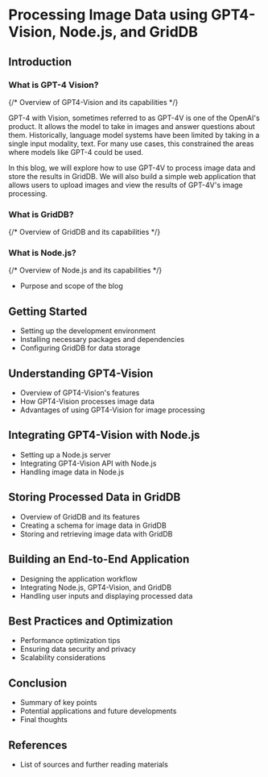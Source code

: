 # Processing Image Data using GPT4-Vision, Node.js, and GridDB

## Introduction

### What is GPT-4 Vision? 
{/* Overview of GPT4-Vision and its capabilities */}

GPT-4 with Vision, sometimes referred to as GPT-4V is one of the OpenAI's product. It allows the model to take in images and answer questions about them. Historically, language model systems have been limited by taking in a single input modality, text. For many use cases, this constrained the areas where models like GPT-4 could be used.

In this blog, we will explore how to use GPT-4V to process image data and store the results in GridDB. We will also build a simple web application that allows users to upload images and view the results of GPT-4V's image processing.

### What is GridDB?
{/* Overview of GridDB and its capabilities */}


### What is Node.js?
{/* Overview of Node.js and its capabilities */}

- Purpose and scope of the blog

## Getting Started

- Setting up the development environment
- Installing necessary packages and dependencies
- Configuring GridDB for data storage

## Understanding GPT4-Vision

- Overview of GPT4-Vision's features
- How GPT4-Vision processes image data
- Advantages of using GPT4-Vision for image processing

## Integrating GPT4-Vision with Node.js

- Setting up a Node.js server
- Integrating GPT4-Vision API with Node.js
- Handling image data in Node.js

## Storing Processed Data in GridDB

- Overview of GridDB and its features
- Creating a schema for image data in GridDB
- Storing and retrieving image data with GridDB

## Building an End-to-End Application

- Designing the application workflow
- Integrating Node.js, GPT4-Vision, and GridDB
- Handling user inputs and displaying processed data

## Best Practices and Optimization

- Performance optimization tips
- Ensuring data security and privacy
- Scalability considerations

## Conclusion

- Summary of key points
- Potential applications and future developments
- Final thoughts

## References

- List of sources and further reading materials
